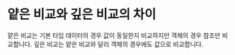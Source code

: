 # 얕은 비교와 깊은 비교의 차이

얕은 비교는 기본 타입 데이터의 경우 값이 동일한지 비교하지만 객체의 경우 참조만 비교합니다. 깊은 비교는 얕은 비교와 달리 객체의 경우에도 값으로 비교합니다.
